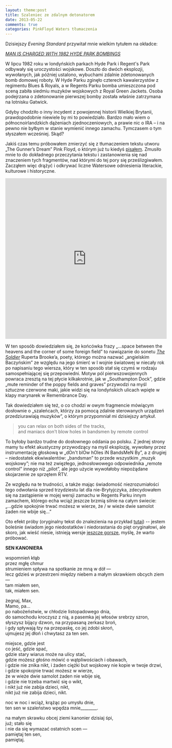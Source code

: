 ```yaml
---
layout: theme:post
title: Szaleniec ze zdalnym detonatorem
date: 2013-05-22
comments: true
categories: PinkFloyd Waters tłumaczenia
---
```


Dzisiejszy _Evening Standard_ przywitał mnie wielkim tytułem na
okładce:

_[MAN IS CHARGED WITH 1982 HYDE PARK BOMBINGS][1]_

 [1]: http://www.standard.co.uk/news/crime/ira-hyde-park-bombing-john-anthony-downey-61-is-charged-with-murders-of-four-soldiers-in-1982-8626847.html

W lipcu 1982 roku w londyńskich parkach Hyde Park i Regent's Park
odbywały się uroczystości wojskowe. Doszło do dwóch eksplozji,
wywołanych, jak później ustalono, wybuchami zdalnie zdetonowanych
bomb domowej roboty. W Hyde Parku zginęło czterech kawalerzystów
z regimentu Blues & Royals, a w Regents Parku bomba umieszczona
pod sceną zabiła siedmiu muzyków wojskowych z Royal Green Jackets.
Osoba podejrzana o zdetonowanie pierwszej bomby została właśnie
zatrzymana na lotnisku Gatwick.

Gdyby chodziło o inny incydent z powojennej historii Wielkiej
Brytanii, prawdopodobnie niewiele by mi to powiedziało. Bardzo
mało wiem o północnoirlandzkich dążeniach zjednoczeniowych,
a prawie nic o IRA – i na pewno nie byłbym w stanie wymienić
innego zamachu. Tymczasem o tym słyszałem wcześniej. Skąd?

Jakiś czas temu próbowałem zmierzyć się z tłumaczeniem tekstu utworu
„The Gunner’s Dream” Pink Floyd, o którym już tu kiedyś
[pisałem][2]. Zmusiło mnie to do dokładnego przeczytania tekstu i
zastanowienia się nad znaczeniem tych fragmentów, nad którymi do tej
pory się prześlizgiwałem. Zacząłem więc drążyć i odkrywać liczne
Watersowe odniesienia literackie, kulturowe i historyczne.

<iframe width="100%" height="500" src="https://www.youtube.com/embed/g9mhU1mm5P0" frameborder="0" allowfullscreen></iframe>

W ten sposób dowiedziałem się, że końcówka frazy „...space between the
heavens and the corner of some foreign field” to nawiązanie do sonetu
_[The Soldier][3]_ Ruperta Brooke’a, poety, którego można nazwać
„angielskim Baczyńskim” ze względu na jego śmierć w I wojnie światowej
w niecały rok po napisaniu tego wiersza, który w ten sposób stał się czymś
w rodzaju samospełniającej się przepowiedni. Motyw pól pierwszowojennych
powraca zresztą na tej płycie kilkakrotnie, jak w „Southampton Dock”,
gdzie „mute reminder of the poppy fields and graves” przywodzi na myśl
sztuczne czerwone maki, jakie widzi się na londyńskich ulicach wpięte
w klapy marynarek w Remembrance Day.

Tak dowiedziałem się też, o co chodzi w owym fragmencie mówiącym
dosłownie o „szaleńcach, którzy za pomocą zdalnie sterowanych
urządzeń przedziurawiają muzyków”, o którym przypomniał mi
dzisiejszy artykuł.

> you can relax on both sides of the tracks, <br>
> and maniacs don't blow holes in bandsmen by remote control

To byłoby bardzo trudne do dosłownego oddania po polsku. Z jednej
strony mamy tu efekt akustyczny przywodzący na myśl eksplozję,
wywołany przez instrumentację głoskową w „dOn't blOw hOles iN
BandsMeN By”, a z drugiej – niedostatek ekwiwalentów: „bandsman”
to przede wszystkim „muzyk wojskowy”; nie ma też zwięzłego,
jednosłowowego odpowiednika „remote control” innego niż „pilot”,
ale jego użycie wywołałoby niepożądane skojarzenie ze sprzętem RTV.

Ze względu na te trudności, a także mając świadomość niezrozumiałości
tego odwołania sprzed trzydziestu lat dla nie-Brytyjczyka,
zdecydowałem się na zastąpienie w mojej wersji zamachu w Regents
Parku innym zamachem, którego echa wciąż jeszcze brzmią silnie na
całym świecie: „...gdzie spokojnie trwać możesz w wierze, że / w wieże
dwie samolot żaden nie wbije się...”

Oto efekt próby (oryginalny tekst do znalezienia na przykład [tutaj][4]) --
jestem boleśnie świadom jego niedostatków i niedorastania do pięt
oryginałowi, ale skoro, jak wieść niesie, istnieją wersje
[jeszcze gorsze][5], myślę, że warto próbować.

<strong>SEN KANONIERA</strong>

wspomnień kłąb<br/>
przez mgłę chmur<br/>
strumieniem spływa na spotkanie ze mną w dół —<br/>
lecz gdzieś w przestrzeni między niebem a małym skrawkiem obcych ziem —<br/>
tam miałem sen,<br/>
tak, miałem sen.<br/>

żegnaj, Max,<br/>
Mamo, pa...<br/>
po nabożeństwie, w chłodzie listopadowego dnia,<br/>
do samochodu kroczysz z nią, a pasemka jej włosów srebrzy szron,<br/>
słyszysz bijący dzwon, na przypasaną zerkasz broń,<br/>
i gdy spływają łzy na przepaskę, co jej zdobi skroń,<br/>
ujmujesz jej dłoń i chwytasz za ten sen.<br/>

miejsce, gdzie jest<br/>
co jeść, gdzie spać,<br/>
gdzie stary wiarus może na ulicy stać,<br/>
gdzie możesz głośno mówić o wątpliwościach i obawach,<br/>
i gdzie nie znika nikt, i żaden ciężki but wojskowy nie kopie w twoje drzwi,<br/>
i gdzie spokojnie trwać możesz w wierze,<br/>
że w wieże dwie samolot żaden nie wbije się,<br/>
i gdzie nie trzeba martwić się o wikt,<br/>
i nikt już nie zabija dzieci, nikt,<br/>
nikt już nie zabija dzieci, nikt.<br/>

noc w noc i wciąż, krążąc po umysłu dnie,<br/>
ten sen w szaleństwo wpędza mnie________.<br/>

na małym skrawku obcej ziemi kanonier dzisiaj śpi,<br/>
już; stało się<br/>
i nie da się wymazać ostatnich scen —<br/>
pamiętaj ten sen,<br/>
pamiętaj.
</p>

 [2]: http://plblog.danieljanus.pl/blog/2011/02/28/sen-elektryka/
 [3]: http://www.famousliteraryworks.com/brooke_the_soldier.htm
 [4]: http://www.azlyrics.com/lyrics/pinkfloyd/gunnersdream.html
 [5]: http://www.redcoon.pl/Z35504301184KS-In-Rock-Roger-Waters-PINK-FLOYD-Antologia-tekst%C3%B3w-i-przek%C5%82ad%C3%B3w-1968-2002_Sztuka
